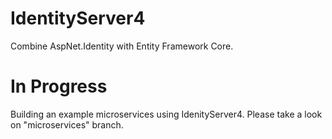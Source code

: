 # IdentityServer4
Combine AspNet.Identity with Entity Framework Core.

# In Progress
Building an example microservices using IdenityServer4. Please take a look on "microservices" branch.
